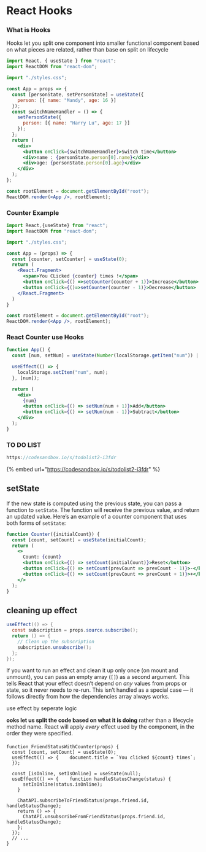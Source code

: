 # React Hooks

### What is Hooks

Hooks let you split one component into smaller functional  component based on what pieces are related, rather than base on split on lifecycle

```jsx
import React, { useState } from "react";
import ReactDOM from "react-dom";

import "./styles.css";

const App = props => {
  const [personState, setPersonState] = useState({
    person: [{ name: "Mandy", age: 16 }]
  });
  const switchNameHandler = () => {
    setPersonState({
      person: [{ name: "Harry Lu", age: 17 }]
    });
  };
  return (
    <div>
      <button onClick={switchNameHandler}>Switch time</button>
      <div>name : {personState.person[0].name}</div>
      <div>age: {personState.person[0].age}</div>
    </div>
  );
};

const rootElement = document.getElementById("root");
ReactDOM.render(<App />, rootElement);
```

### Counter Example

```jsx
import React,{useState} from "react";
import ReactDOM from "react-dom";

import "./styles.css";

const App = (props) => {
  const [counter, setCounter] = useState(0);
  return (
    <React.Fragment>
      <span>You CLicked {counter} times !</span>
      <button onClick={() =>setCounter(counter + 1)}>Increase</button>
      <button onClick={()=>setCounter(counter - 1)}>Decrease</button>
    </React.Fragment>
  )
}

const rootElement = document.getElementById("root");
ReactDOM.render(<App />, rootElement);
```

### React Counter use Hooks

```jsx
function App() {
  const [num, setNum] = useState(Number(localStorage.getItem("num")) || 0);

  useEffect(() => {
    localStorage.setItem("num", num);
  }, [num]);

  return (
    <div>
      {num}
      <button onClick={() => setNum(num + 1)}>Add</button>
      <button onClick={() => setNum(num - 1)}>Subtract</button>
    </div>
  );
}
```

### TO DO LIST

```jsx
https://codesandbox.io/s/todolist2-i3fdr
```

{% embed url="https://codesandbox.io/s/todolist2-i3fdr" %}

## setState

If the new state is computed using the previous state, you can pass a function to `setState`. The function will receive the previous value, and return an updated value. Here’s an example of a counter component that uses both forms of `setState`:  


```jsx
function Counter({initialCount}) {
  const [count, setCount] = useState(initialCount);
  return (
    <>
      Count: {count}
      <button onClick={() => setCount(initialCount)}>Reset</button>
      <button onClick={() => setCount(prevCount => prevCount - 1)}>-</button>
      <button onClick={() => setCount(prevCount => prevCount + 1)}>+</button>
    </>
  );
}
```

## cleaning up effect

```java
useEffect(() => {
  const subscription = props.source.subscribe();
  return () => {
    // Clean up the subscription
    subscription.unsubscribe();
  };
});
```

If you want to run an effect and clean it up only once \(on mount and unmount\), you can pass an empty array \(`[]`\) as a second argument. This tells React that your effect doesn’t depend on _any_ values from props or state, so it never needs to re-run. This isn’t handled as a special case — it follows directly from how the dependencies array always works.



use effect by seperate logic

**ooks let us split the code based on what it is doing** rather than a lifecycle method name. React will apply _every_ effect used by the component, in the order they were specified.

####  <a id="explanation-why-effects-run-on-each-update"></a>

```text
function FriendStatusWithCounter(props) {
  const [count, setCount] = useState(0);
  useEffect(() => {    document.title = `You clicked ${count} times`;
  });

  const [isOnline, setIsOnline] = useState(null);
  useEffect(() => {    function handleStatusChange(status) {
      setIsOnline(status.isOnline);
    }

    ChatAPI.subscribeToFriendStatus(props.friend.id, handleStatusChange);
    return () => {
      ChatAPI.unsubscribeFromFriendStatus(props.friend.id, handleStatusChange);
    };
  });
  // ...
}
```


